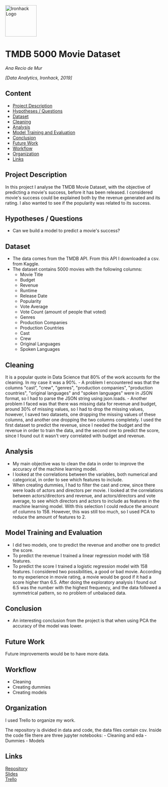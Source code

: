 <img src="https://bit.ly/2VnXWr2" alt="Ironhack Logo" width="100"/>

# TMDB 5000 Movie Dataset
*Ana Recio de Mur*

*[Data Analytics, Ironhack, 2019]*

## Content
- [Project Description](#project-description)
- [Hypotheses / Questions](#hypotheses-questions)
- [Dataset](#dataset)
- [Cleaning](#cleaning)
- [Analysis](#analysis)
- [Model Training and Evaluation](#model-training-and-evaluation)
- [Conclusion](#conclusion)
- [Future Work](#future-work)
- [Workflow](#workflow)
- [Organization](#organization)
- [Links](#links)

## Project Description
In this project I analyse the TMDB Movie Dataset, with the objective of predicting a movie's success, before it has been released. I considered movie's success could be explained both by the revenue generated and its rating. I also wanted to see if the popularity was related to its success.  

## Hypotheses / Questions
* Can we build a model to predict a movie's success?

## Dataset
* The data comes from the TMDB API. From this API I downloaded a csv. from Kaggle.
* The dataset contains 5000 movies with the following columns:
    - Movie Title
    - Budget 
    - Revenue
    - Runtime
    - Release Date 
    - Popularity 
    - Vote Average 
    - Vote Count (amount of people that voted)
    - Genres 
    - Production Companies 
    - Production Countries 
    - Cast 
    - Crew
    - Original Languages 
    - Spoken Languages 

## Cleaning

It is a popular quote in Data Science that 80% of the work accounts for the cleaning. In my case it was a 90%. 
    - A problem I encountered was that the columns "cast", "crew", "genres", "production companies", "production countries", "original languages" and "spoken languages" were in JSON format, so I had to parse the JSON string using json.loads.
    - Another problem I faced was that there was missing data for revenue and budget, around 30% of missing values, so I had to drop the missing values, however, I saved two datasets, one dropping the missing values of these columns, and another one dropping the two columns completely. I used the first dataset to predict the revenue, since I needed the budget and the revenue in order to train the data, and the second one to predict the score, since I found out it wasn't very correlated with budget and revenue.

## Analysis
* My main objective was to clean the data in order to improve the accuracy of the machine learning model.
* I looked at the correlations between the variables, both numerical and categorical, in order to see which features to include. 
* When creating dummies, I had to filter the cast and crew, since there were loads of actors and directors per movie. I looked at the correlations between actors/directors and revenue, and actors/directors and vote average, to see which directors and actors to include as features in the machine learning model. With this selection I could reduce the amount of columns to 158. However, this was still too much, so I used PCA to reduce the amount of features to 2. 

## Model Training and Evaluation
* I did two models, one to predict the revenue and another one to predict the score. 
* To predict the revenue I trained a linear regression model with 158 features.
* To predict the score I trained a logistic regression model with 158 features. I considered two possibilities, a good or bad movie. According to my experience in movie rating, a movie would be good if it had a score higher than 6.5. After doing the exploratory analysis I found out 6.5 was the number with the highest frequency, and the data followed a symmetrical pattern, so no problem of unbalaced data. 

## Conclusion
* An interesting conclusion from the project is that when using PCA the accuracy of the model was lower. 

## Future Work
Future improvements would be to have more data.

## Workflow
* Cleaning 
* Creating dummies 
* Creating models

## Organization
I used Trello to organize my work. 

The repository is divided in data and code, the data files contain csv. Inside the code file there are three jupyter notebooks: 
    - Cleaning and eda 
    - Dummies 
    - Models

## Links

[Repository](https://github.com/anarmcm/Project-Week-8-Final-Project)  
[Slides](-)  
[Trello](https://trello.com/b/PmEjwQ7m/final-project)  
